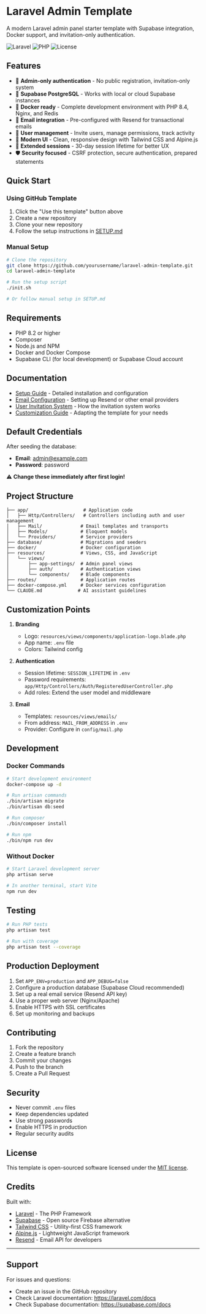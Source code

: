 # Laravel Admin Template

A modern Laravel admin panel starter template with Supabase integration, Docker support, and invitation-only authentication.

![Laravel](https://img.shields.io/badge/Laravel-12.x-red.svg)
![PHP](https://img.shields.io/badge/PHP-8.2+-blue.svg)
![License](https://img.shields.io/badge/License-MIT-green.svg)

## Features

- 🔐 **Admin-only authentication** - No public registration, invitation-only system
- 🐘 **Supabase PostgreSQL** - Works with local or cloud Supabase instances
- 🐳 **Docker ready** - Complete development environment with PHP 8.4, Nginx, and Redis
- 📧 **Email integration** - Pre-configured with Resend for transactional emails
- 👥 **User management** - Invite users, manage permissions, track activity
- 🎨 **Modern UI** - Clean, responsive design with Tailwind CSS and Alpine.js
- 🔑 **Extended sessions** - 30-day session lifetime for better UX
- 🛡️ **Security focused** - CSRF protection, secure authentication, prepared statements

## Quick Start

### Using GitHub Template

1. Click the "Use this template" button above
2. Create a new repository
3. Clone your new repository
4. Follow the setup instructions in [SETUP.md](SETUP.md)

### Manual Setup

```bash
# Clone the repository
git clone https://github.com/yourusername/laravel-admin-template.git
cd laravel-admin-template

# Run the setup script
./init.sh

# Or follow manual setup in SETUP.md
```

## Requirements

- PHP 8.2 or higher
- Composer
- Node.js and NPM  
- Docker and Docker Compose
- Supabase CLI (for local development) or Supabase Cloud account

## Documentation

- [Setup Guide](SETUP.md) - Detailed installation and configuration
- [Email Configuration](docs/email-configuration.md) - Setting up Resend or other email providers
- [User Invitation System](docs/features/user-invitation.md) - How the invitation system works
- [Customization Guide](docs/customization.md) - Adapting the template for your needs

## Default Credentials

After seeding the database:
- **Email**: admin@example.com
- **Password**: password

⚠️ **Change these immediately after first login!**

## Project Structure

```
├── app/                    # Application code
│   ├── Http/Controllers/   # Controllers including auth and user management
│   ├── Mail/              # Email templates and transports
│   ├── Models/            # Eloquent models
│   └── Providers/         # Service providers
├── database/              # Migrations and seeders
├── docker/                # Docker configuration
├── resources/             # Views, CSS, and JavaScript
│   └── views/
│       ├── app-settings/  # Admin panel views
│       ├── auth/          # Authentication views
│       └── components/    # Blade components
├── routes/                # Application routes
├── docker-compose.yml     # Docker services configuration
└── CLAUDE.md             # AI assistant guidelines
```

## Customization Points

1. **Branding**
   - Logo: `resources/views/components/application-logo.blade.php`
   - App name: `.env` file
   - Colors: Tailwind config

2. **Authentication**
   - Session lifetime: `SESSION_LIFETIME` in `.env`
   - Password requirements: `app/Http/Controllers/Auth/RegisteredUserController.php`
   - Add roles: Extend the user model and middleware

3. **Email**
   - Templates: `resources/views/emails/`
   - From address: `MAIL_FROM_ADDRESS` in `.env`
   - Provider: Configure in `config/mail.php`

## Development

### Docker Commands

```bash
# Start development environment
docker-compose up -d

# Run artisan commands
./bin/artisan migrate
./bin/artisan db:seed

# Run composer
./bin/composer install

# Run npm
./bin/npm run dev
```

### Without Docker

```bash
# Start Laravel development server
php artisan serve

# In another terminal, start Vite
npm run dev
```

## Testing

```bash
# Run PHP tests
php artisan test

# Run with coverage
php artisan test --coverage
```

## Production Deployment

1. Set `APP_ENV=production` and `APP_DEBUG=false`
2. Configure a production database (Supabase Cloud recommended)
3. Set up a real email service (Resend API key)
4. Use a proper web server (Nginx/Apache)
5. Enable HTTPS with SSL certificates
6. Set up monitoring and backups

## Contributing

1. Fork the repository
2. Create a feature branch
3. Commit your changes
4. Push to the branch
5. Create a Pull Request

## Security

- Never commit `.env` files
- Keep dependencies updated
- Use strong passwords
- Enable HTTPS in production
- Regular security audits

## License

This template is open-sourced software licensed under the [MIT license](https://opensource.org/licenses/MIT).

## Credits

Built with:
- [Laravel](https://laravel.com) - The PHP Framework
- [Supabase](https://supabase.com) - Open source Firebase alternative
- [Tailwind CSS](https://tailwindcss.com) - Utility-first CSS framework
- [Alpine.js](https://alpinejs.dev) - Lightweight JavaScript framework
- [Resend](https://resend.com) - Email API for developers

---

## Support

For issues and questions:
- Create an issue in the GitHub repository
- Check Laravel documentation: https://laravel.com/docs
- Check Supabase documentation: https://supabase.com/docs